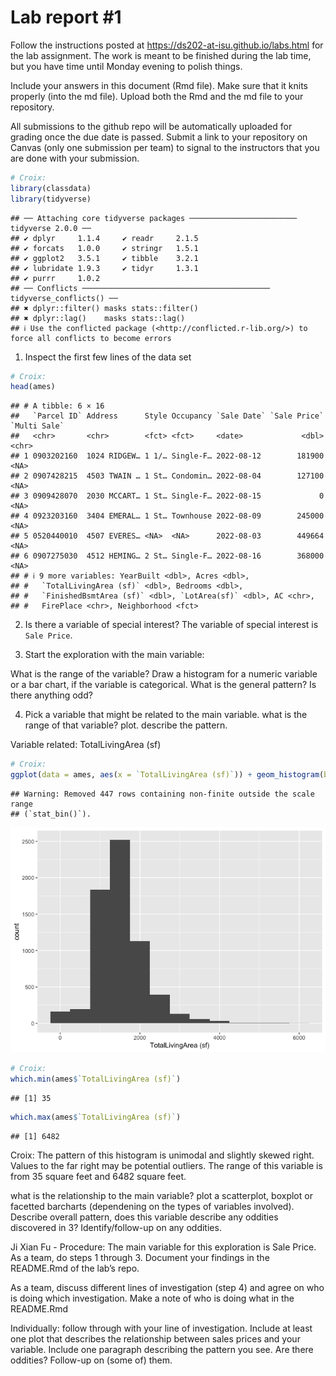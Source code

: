 
<!-- README.md is generated from README.Rmd. Please edit the README.Rmd file -->

# Lab report \#1

Follow the instructions posted at
<https://ds202-at-isu.github.io/labs.html> for the lab assignment. The
work is meant to be finished during the lab time, but you have time
until Monday evening to polish things.

Include your answers in this document (Rmd file). Make sure that it
knits properly (into the md file). Upload both the Rmd and the md file
to your repository.

All submissions to the github repo will be automatically uploaded for
grading once the due date is passed. Submit a link to your repository on
Canvas (only one submission per team) to signal to the instructors that
you are done with your submission.

``` r
# Croix:
library(classdata)
library(tidyverse)
```

    ## ── Attaching core tidyverse packages ──────────────────────── tidyverse 2.0.0 ──
    ## ✔ dplyr     1.1.4     ✔ readr     2.1.5
    ## ✔ forcats   1.0.0     ✔ stringr   1.5.1
    ## ✔ ggplot2   3.5.1     ✔ tibble    3.2.1
    ## ✔ lubridate 1.9.3     ✔ tidyr     1.3.1
    ## ✔ purrr     1.0.2     
    ## ── Conflicts ────────────────────────────────────────── tidyverse_conflicts() ──
    ## ✖ dplyr::filter() masks stats::filter()
    ## ✖ dplyr::lag()    masks stats::lag()
    ## ℹ Use the conflicted package (<http://conflicted.r-lib.org/>) to force all conflicts to become errors

1.  Inspect the first few lines of the data set

``` r
# Croix:
head(ames)
```

    ## # A tibble: 6 × 16
    ##   `Parcel ID` Address      Style Occupancy `Sale Date` `Sale Price` `Multi Sale`
    ##   <chr>       <chr>        <fct> <fct>     <date>             <dbl> <chr>       
    ## 1 0903202160  1024 RIDGEW… 1 1/… Single-F… 2022-08-12        181900 <NA>        
    ## 2 0907428215  4503 TWAIN … 1 St… Condomin… 2022-08-04        127100 <NA>        
    ## 3 0909428070  2030 MCCART… 1 St… Single-F… 2022-08-15             0 <NA>        
    ## 4 0923203160  3404 EMERAL… 1 St… Townhouse 2022-08-09        245000 <NA>        
    ## 5 0520440010  4507 EVERES… <NA>  <NA>      2022-08-03        449664 <NA>        
    ## 6 0907275030  4512 HEMING… 2 St… Single-F… 2022-08-16        368000 <NA>        
    ## # ℹ 9 more variables: YearBuilt <dbl>, Acres <dbl>,
    ## #   `TotalLivingArea (sf)` <dbl>, Bedrooms <dbl>,
    ## #   `FinishedBsmtArea (sf)` <dbl>, `LotArea(sf)` <dbl>, AC <chr>,
    ## #   FirePlace <chr>, Neighborhood <fct>

2.  Is there a variable of special interest? The variable of special
    interest is `Sale Price`.

3.  Start the exploration with the main variable:

What is the range of the variable? Draw a histogram for a numeric
variable or a bar chart, if the variable is categorical. What is the
general pattern? Is there anything odd?

4.  Pick a variable that might be related to the main variable. what is
    the range of that variable? plot. describe the pattern.

Variable related: TotalLivingArea (sf)

``` r
# Croix: 
ggplot(data = ames, aes(x = `TotalLivingArea (sf)`)) + geom_histogram(binwidth = 500)
```

    ## Warning: Removed 447 rows containing non-finite outside the scale range
    ## (`stat_bin()`).

![](README_files/figure-gfm/unnamed-chunk-4-1.png)<!-- -->

``` r
# Croix:
which.min(ames$`TotalLivingArea (sf)`)
```

    ## [1] 35

``` r
which.max(ames$`TotalLivingArea (sf)`)
```

    ## [1] 6482

Croix: The pattern of this histogram is unimodal and slightly skewed
right. Values to the far right may be potential outliers. The range of
this variable is from 35 square feet and 6482 square feet.

what is the relationship to the main variable? plot a scatterplot,
boxplot or facetted barcharts (dependening on the types of variables
involved). Describe overall pattern, does this variable describe any
oddities discovered in 3? Identify/follow-up on any oddities.

Ji Xian Fu - Procedure: The main variable for this exploration is Sale
Price. As a team, do steps 1 through 3. Document your findings in the
README.Rmd of the lab’s repo.

As a team, discuss different lines of investigation (step 4) and agree
on who is doing which investigation. Make a note of who is doing what in
the README.Rmd

Individually: follow through with your line of investigation. Include at
least one plot that describes the relationship between sales prices and
your variable. Include one paragraph describing the pattern you see. Are
there oddities? Follow-up on (some of) them.

